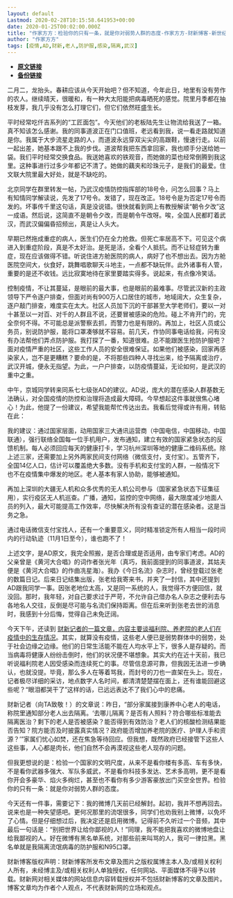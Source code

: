 ```yaml
---
layout: default
Lastmod: 2020-02-28T10:15:58.641953+00:00
date: 2020-01-25T00:02:00.000Z
title: "作家方方：检验你的只有一条，就是你对弱势人群的态度-作家方方-财新博客-新世纪的常识传播者-财新网"
author: "作家方方"
tags: [疫情,AD,财新,老人,防护服,感染,隔离,武汉]
---
```


* [**原文链接**](http://fangfang.blog.caixin.com/archives/222265)
* [**备份链接**](https://web.archive.org/web/20200225172851/http://fangfang.blog.caixin.com/archives/222265)


二月二，龙抬头。春耕应该从今天开始吧？但不知道，今年此日，地里有没有劳作的农人。继续晴天，很暖和，有一种大太阳能把病毒晒死的感觉。院里月季都在抽枝发芽，我几乎没有怎么打理它们，但它们依然旺盛生长。

平时经常吃仟吉系列的“工匠面包”。今天他们的老板陆先生让物流给我送了一箱。真不知该怎么感谢。我的同事道波正在门口值班，老远看到我，说一看走路就知道是你。我属于大步流星走路的人，而道波永远穿双尖尖的高跟鞋，慢速行走。以前一起出差，她基本跟不上我的步伐。道波帮我把东西拿回家，我也顺手分送给她一袋。我们平时经常交换食品。我送她喜欢的铁观音，而她做的菜也经常倒腾到我这里。这种事进行过多少年都记不清了。她做的藕夹和珍珠元子，是我们的最爱。住文联大院里最大好处，就是不缺吃的。

北京同学在群里转发一帖，乃武汉疫情防控指挥部的18号令，问怎么回事？马上有知情同学解读说，先发了17号令。发错了，现在改正。18号令是为否定17号令而发的。坏事传千里这句话，真是没说错。很快就看到网上有教授解读“朝令夕改”这一成语。然后说，这简直不是朝令夕改，而是朝令午改呀。唉，全国人民都盯着武汉，而武汉偏偏昏招频出，真是让人头大。

早期已然拖成重症的病人，医生们仍在全力抢救。但死亡率居高不下。可见这个病进入到重症阶段，真是不太好治。是死是活，全看个人抵抗。而不让轻症转为重症，现在应该做得不错。听说住进方舱医院的病人，病好了也不想出去。因为方舱医院空间大，伙食好，跳舞唱歌聊天斗地主，一点都不缺玩伴。此外诸事有人管，重要的是还不收钱。远比寂寞地待在家里要踏实得多。说起来，有点像冷笑话。

控制疫情，不让其蔓延，是眼前的最大事，也是眼前的最难事。尽管武汉新的主政领导下严令逐户排查，但面对尚有900万人口居住的城市，地域阔大，众生复杂，逐户敲门排查，难度实在太大。社区人员加下沉的干部甚至大学老师们，要以一对十甚至以一对百、对千的人群且不说，还要冒被感染的危险。碰上不肯开门的，完全奈何不得。不可能总是派警察去抓，而警力也是有限的。再加上，社区人员或公务员，别说防护服，能将口罩凑够就不容易。前几天，作协同事电话给我，问有没有办法帮他们弄点防护服。我打探了一番，知道很难。总不能跟医生抢防护服吧？面对疫情严重的社区，这些工作人员的安全很难保证。如果他们被感染，回家再感染家人，岂不是更糟糕？要命的是，不将那些四种人寻找出来，给予隔离或治疗，武汉开城，便永无指望。为此，一户户排查，以防疫情蔓延，无论如何，是武汉的重中之重。

中午，京城同学转来同系七七级张AD的建议。AD说，庞大的潜在感染人群基数无法确认，对全国疫情的防控和治理将造成最大障碍。今早想起这件事就很焦心堵心！为此，他提了一份建议，希望我能帮忙传达出去。我看后觉得或许有用，转贴在此：

我的建议：通过国家层面，动用国家三大通讯运营商（中国电信，中国移动，中国联通），强行联络全国每一位手机用户，发布通知，建立有效的国家紧急状态的反馈机制。每人必须回应每天的健康打卡，学习杭州深圳等地的健康二维码系统。除上述三家，还需要加上另外两家民间支付网络（微信支付，支付宝）。五管齐下，全国14亿人口，估计可以覆盖绝大多数。没有手机和支付宝的人群，一般情况下也不在疫情集中爆发的地区。老人基本有家人协助，能够被通知。

再加上深圳的大疆无人机和众多优秀的无人机公司参与（国家紧急状态下征集征用），实行疫区无人机巡查。广播，通知，监控的空中网络，最大限度减少地面人员的列入，最大可能提高工作效率，尽快解决所有没有查证的潜在感染者。这是当务之急。

通过电话微信支付宝找人，还有一个重要意义，同时精准锁定所有人相当一段时间内的行动轨迹（11月1日至今），谁也跑不了！

上述文字，是AD原文，我完全照搬，是否合理或是否适用，由专家们考虑。AD的父亲曾是《黄河大合唱》的词作者张光年（真巧，我前面提到的同事道波，其姑夫便是《黄河大合唱》的作曲冼星海）。我办《今日名流》杂志时，曾经登载过张老的数篇日记。后来日记结集出版，张老给我寄来书，并夹了一封信，其中还提到AD跟我同学一事。因张老地位太高，又是同一系统的人，我觉得不方便回信，就没回。那时，我年轻，对自己要求过于严苛，不允许自己借办名人杂志之便利去与各地名人交往，反倒是尽可能与名流们保持距离。但在后来听到张老去世的消息时，我感到十分后悔，觉得自己未免迂阔。

今天下午，还读到 [财新记者的一篇文章，内容主要谈福利院、养老院的老人们在疫情中的生存情况](http://www.caixin.com/2020-02-24/101519505.html)。其实，就算没有疫情，这些老人便已是弱势群体中的弱势，处于社会边缘之边缘。他们的日常生活能不能在人均水平上下，很多人是存疑的。而当病毒将健康人纷纷击倒时，他们的状况便不堪想象。其实大约在近十天前，我已听说福利院老人因受感染而连续死亡的事。尽管信息源可靠，但我因无法进一步确认，也就没提。毕竟，那么多人在等着骂我，而封号的刀也一直架在头上。现在，记者极尽详细的采访，地点数字人名时间，都清清楚楚摆在面上，还有谁能回避这些呢？“眼泪都哭干了”这样的话，已远远表达不了我们心中的悲痛。

财新记者（向TA致敬！）的文章说：昨日，“部分家属接到康养中心老人的电话，称院里通知部分老人出去隔离。‘去哪儿隔离？是否有人照料？符合哪些标准能去隔离医治？剩下的老人是否被感染？能否得到有效防治？老人们的核酸检测结果能否告知？院方能否及时披露真实情况？政府能否增加养老院的医疗、护理人手和资源？’”家属们忧心如焚，还在焦急等待回应。但我想，既然政府已经接管下这些人这些事，人心都是肉长，他们自然不会再漠视这些老人现存的问题。

但我更想说的是：检验一个国家的文明尺度，从来不是看你楼有多高、车有多快，不是看你武器多强大、军队多威武，不是看你科技多发达、艺术多高明，更不是看你开会多豪华、焰火多绚烂，甚至也不看你有多少游客豪放出门买空全世界。检验你的只有一条：就是你对弱势人群的态度。

今天还有一件事，需要记下：我的微博几天前已经解封。起初，我并不想再回去。说来也是一种失望感吧。更何况那里的流氓很多，同学们也劝我别上微博，以免坏了心情。但是仔细想过后，我决定还是启用微博。记得前不久听过一个音频，其中最后一句话是：“别把世界让给你鄙视的人！”同理，我不能把我喜欢的微博地盘让给我鄙视的人。好在微博有黑名单系统，对那些前来叫骂的人，我可一律拉黑。黑名单就是我隔离流氓病毒的防护服和N95口罩。

财新博客版权声明：财新博客所发布文章及图片之版权属博主本人及/或相关权利人所有，未经博主及/或相关权利人单独授权，任何网站、平面媒体不得予以转载。财新网对相关媒体的网站信息内容转载授权并不包括财新博客的文章及图片。博客文章均为作者个人观点，不代表财新网的立场和观点。

